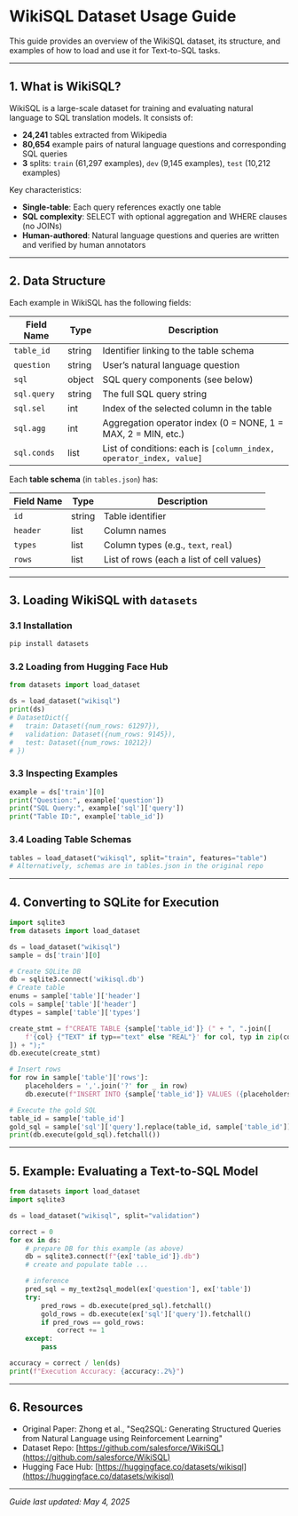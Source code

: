 # WikiSQL Dataset Usage Guide

This guide provides an overview of the WikiSQL dataset, its structure, and examples of how to load and use it for Text-to-SQL tasks.

---

## 1. What is WikiSQL?

WikiSQL is a large-scale dataset for training and evaluating natural language to SQL translation models. It consists of:

* **24,241** tables extracted from Wikipedia
* **80,654** example pairs of natural language questions and corresponding SQL queries
* **3** splits: `train` (61,297 examples), `dev` (9,145 examples), `test` (10,212 examples)

Key characteristics:

* **Single-table**: Each query references exactly one table
* **SQL complexity**: SELECT with optional aggregation and WHERE clauses (no JOINs)
* **Human-authored**: Natural language questions and queries are written and verified by human annotators

---

## 2. Data Structure

Each example in WikiSQL has the following fields:

| Field Name  | Type   | Description                                                         |
| ----------- | ------ | ------------------------------------------------------------------- |
| `table_id`  | string | Identifier linking to the table schema                              |
| `question`  | string | User’s natural language question                                    |
| `sql`       | object | SQL query components (see below)                                    |
| `sql.query` | string | The full SQL query string                                           |
| `sql.sel`   | int    | Index of the selected column in the table                           |
| `sql.agg`   | int    | Aggregation operator index (0 = NONE, 1 = MAX, 2 = MIN, etc.)       |
| `sql.conds` | list   | List of conditions: each is `[column_index, operator_index, value]` |

Each **table schema** (in `tables.json`) has:

| Field Name | Type   | Description                               |
| ---------- | ------ | ----------------------------------------- |
| `id`       | string | Table identifier                          |
| `header`   | list   | Column names                              |
| `types`    | list   | Column types (e.g., `text`, `real`)       |
| `rows`     | list   | List of rows (each a list of cell values) |

---

## 3. Loading WikiSQL with `datasets`

### 3.1 Installation

```bash
pip install datasets
```

### 3.2 Loading from Hugging Face Hub

```python
from datasets import load_dataset

ds = load_dataset("wikisql")
print(ds)
# DatasetDict({
#   train: Dataset({num_rows: 61297}),
#   validation: Dataset({num_rows: 9145}),
#   test: Dataset({num_rows: 10212})
# })
```

### 3.3 Inspecting Examples

```python
example = ds['train'][0]
print("Question:", example['question'])
print("SQL Query:", example['sql']['query'])
print("Table ID:", example['table_id'])
```

### 3.4 Loading Table Schemas

```python
tables = load_dataset("wikisql", split="train", features="table")
# Alternatively, schemas are in tables.json in the original repo
```

---

## 4. Converting to SQLite for Execution

```python
import sqlite3
from datasets import load_dataset

ds = load_dataset("wikisql")
sample = ds['train'][0]

# Create SQLite DB
db = sqlite3.connect('wikisql.db')
# Create table
enums = sample['table']['header']
cols = sample['table']['header']
dtypes = sample['table']['types']

create_stmt = f"CREATE TABLE {sample['table_id']} (" + ", ".join([
    f'{col} {"TEXT" if typ=="text" else "REAL"}' for col, typ in zip(cols,dtypes)
]) + ");"
db.execute(create_stmt)

# Insert rows
for row in sample['table']['rows']:
    placeholders = ','.join('?' for _ in row)
    db.execute(f"INSERT INTO {sample['table_id']} VALUES ({placeholders})", row)

# Execute the gold SQL
table_id = sample['table_id']
gold_sql = sample['sql']['query'].replace(table_id, sample['table_id'])
print(db.execute(gold_sql).fetchall())
```

---

## 5. Example: Evaluating a Text-to-SQL Model

```python
from datasets import load_dataset
import sqlite3

ds = load_dataset("wikisql", split="validation")

correct = 0
for ex in ds:
    # prepare DB for this example (as above)
    db = sqlite3.connect(f"{ex['table_id']}.db")
    # create and populate table ...

    # inference
    pred_sql = my_text2sql_model(ex['question'], ex['table'])
    try:
        pred_rows = db.execute(pred_sql).fetchall()
        gold_rows = db.execute(ex['sql']['query']).fetchall()
        if pred_rows == gold_rows:
            correct += 1
    except:
        pass

accuracy = correct / len(ds)
print(f"Execution Accuracy: {accuracy:.2%}")
```

---

## 6. Resources

* Original Paper: Zhong et al., "Seq2SQL: Generating Structured Queries from Natural Language using Reinforcement Learning"
* Dataset Repo: [https://github.com/salesforce/WikiSQL](https://github.com/salesforce/WikiSQL)
* Hugging Face Hub: [https://huggingface.co/datasets/wikisql](https://huggingface.co/datasets/wikisql)

---

*Guide last updated: May 4, 2025*
